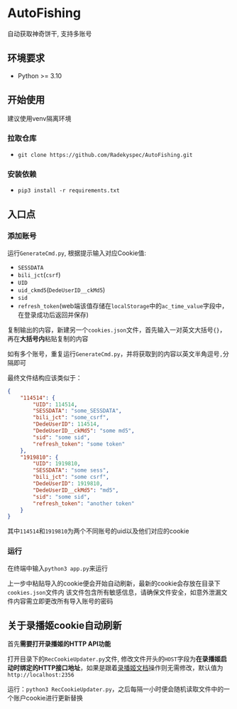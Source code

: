# AutoFishing

自动获取神奇饼干, 支持多账号

## 环境要求
* Python >= 3.10

## 开始使用
建议使用venv隔离环境

### 拉取仓库
* `git clone https://github.com/Radekyspec/AutoFishing.git`

### 安装依赖
* `pip3 install -r requirements.txt`

## 入口点

### 添加账号
运行`GenerateCmd.py`, 根据提示输入对应Cookie值: 
* `SESSDATA`
* `bili_jct`(`csrf`)
* `UID`
* `uid_ckmd5`(`DedeUserID__ckMd5`)
* `sid`
* `refresh_token`(web端该值存储在`localStorage`中的`ac_time_value`字段中，在登录成功后返回并保存)

复制输出的内容，新建另一个`cookies.json`文件，首先输入一对英文大括号`{}`，再在**大括号内**粘贴复制的内容

如有多个账号，重复运行`GenerateCmd.py`，并将获取到的内容以英文半角逗号`,`分隔即可

最终文件结构应该类似于：
```json
{
    "114514": {
        "UID": 114514,
        "SESSDATA": "some_SESSDATA",
        "bili_jct": "some_csrf",
        "DedeUserID": 114514,
        "DedeUserID__ckMd5": "some md5",
        "sid": "some sid",
        "refresh_token": "some token"
    },
    "1919810": {
        "UID": 1919810,
        "SESSDATA": "some sess",
        "bili_jct": "some csrf",
        "DedeUserID": 1919810,
        "DedeUserID__ckMd5": "md5",
        "sid": "some sid",
        "refresh_token": "another token"
    }
}
```

其中`114514`和`1919810`为两个不同账号的uid以及他们对应的cookie

### 运行
在终端中输入`python3 app.py`来运行

上一步中粘贴导入的cookie便会开始自动刷新，最新的cookie会存放在目录下`cookies.json`文件内
该文件包含所有敏感信息，请确保文件安全，如意外泄漏文件内容需立即更改所有导入账号的密码

## 关于录播姬cookie自动刷新

首先**需要打开录播姬的HTTP API功能**

打开目录下的`RecCookieUpdater.py`文件, 修改文件开头的`HOST`字段为**在录播姬启动时绑定的HTTP接口地址**，如果是跟着[录播姬文档](https://rec.danmuji.org/reference/arguments/)操作则无需修改，默认值为`http://localhost:2356`

运行：`python3 RecCookieUpdater.py`，之后每隔一小时便会随机读取文件中的一个账户cookie进行更新替换
